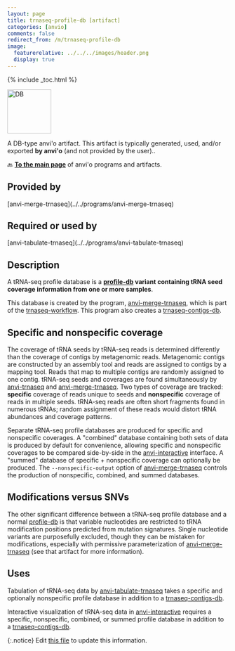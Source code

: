```yaml
---
layout: page
title: trnaseq-profile-db [artifact]
categories: [anvio]
comments: false
redirect_from: /m/trnaseq-profile-db
image:
  featurerelative: ../../../images/header.png
  display: true
---
```



{% include _toc.html %}


<img src="../../images/icons/DB.png" alt="DB" style="width:100px; border:none" />

A DB-type anvi'o artifact. This artifact is typically generated, used, and/or exported **by anvi'o** (and not provided by the user)..

🔙 **[To the main page](../../)** of anvi'o programs and artifacts.

## Provided by


<p style="text-align: left" markdown="1"><span class="artifact-p">[anvi-merge-trnaseq](../../programs/anvi-merge-trnaseq)</span></p>


## Required or used by


<p style="text-align: left" markdown="1"><span class="artifact-r">[anvi-tabulate-trnaseq](../../programs/anvi-tabulate-trnaseq)</span></p>


## Description

A tRNA-seq profile database is a **<span class="artifact-n">[profile-db](/software/anvio/help/main/artifacts/profile-db)</span> variant containing tRNA seed coverage information from one or more samples**.

This database is created by the program, <span class="artifact-n">[anvi-merge-trnaseq](/software/anvio/help/main/programs/anvi-merge-trnaseq)</span>, which is part of the <span class="artifact-n">[trnaseq-workflow](/software/anvio/help/main/artifacts/trnaseq-workflow)</span>. This program also creates a <span class="artifact-n">[trnaseq-contigs-db](/software/anvio/help/main/artifacts/trnaseq-contigs-db)</span>.

## Specific and nonspecific coverage

The coverage of tRNA seeds by tRNA-seq reads is determined differently than the coverage of contigs by metagenomic reads. Metagenomic contigs are constructed by an assembly tool and reads are assigned to contigs by a mapping tool. Reads that map to multiple contigs are randomly assigned to one contig. tRNA-seq seeds and coverages are found simultaneously by <span class="artifact-n">[anvi-trnaseq](/software/anvio/help/main/programs/anvi-trnaseq)</span> and <span class="artifact-n">[anvi-merge-trnaseq](/software/anvio/help/main/programs/anvi-merge-trnaseq)</span>. Two types of coverage are tracked: **specific** coverage of reads unique to seeds and **nonspecific** coverage of reads in multiple seeds. tRNA-seq reads are often short fragments found in numerous tRNAs; random assignment of these reads would distort tRNA abundances and coverage patterns.

Separate tRNA-seq profile databases are produced for specific and nonspecific coverages. A "combined" database containing both sets of data is produced by default for convenience, allowing specific and nonspecific coverages to be compared side-by-side in the <span class="artifact-n">[anvi-interactive](/software/anvio/help/main/programs/anvi-interactive)</span> interface. A "summed" database of specific + nonspecific coverage can optionally be produced. The `--nonspecific-output` option of <span class="artifact-n">[anvi-merge-trnaseq](/software/anvio/help/main/programs/anvi-merge-trnaseq)</span> controls the production of nonspecific, combined, and summed databases.

## Modifications versus SNVs

The other significant difference between a tRNA-seq profile database and a normal <span class="artifact-n">[profile-db](/software/anvio/help/main/artifacts/profile-db)</span> is that variable nucleotides are restricted to tRNA modification positions predicted from mutation signatures. Single nucleotide variants are purposefully excluded, though they can be mistaken for modifications, especially with permissive parameterization of <span class="artifact-n">[anvi-merge-trnaseq](/software/anvio/help/main/programs/anvi-merge-trnaseq)</span> (see that artifact for more information).

## Uses

Tabulation of tRNA-seq data by <span class="artifact-n">[anvi-tabulate-trnaseq](/software/anvio/help/main/programs/anvi-tabulate-trnaseq)</span> takes a specific and optionally nonspecific profile database in addition to a <span class="artifact-n">[trnaseq-contigs-db](/software/anvio/help/main/artifacts/trnaseq-contigs-db)</span>.

Interactive visualization of tRNA-seq data in <span class="artifact-n">[anvi-interactive](/software/anvio/help/main/programs/anvi-interactive)</span> requires a specific, nonspecific, combined, or summed profile database in addition to a <span class="artifact-n">[trnaseq-contigs-db](/software/anvio/help/main/artifacts/trnaseq-contigs-db)</span>.


{:.notice}
Edit [this file](https://github.com/merenlab/anvio/tree/master/anvio/docs/artifacts/trnaseq-profile-db.md) to update this information.

